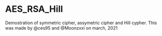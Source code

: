 # AES_RSA_Hill
Demostration of symmetric cipher, assymetric cipher and Hill cypher. This was made by @ces95 and @Moonzxxi on march, 2021
